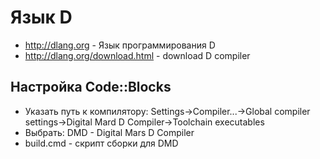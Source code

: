 # Язык D
* http://dlang.org - Язык программирования D
* http://dlang.org/download.html - download D compiler

Настройка Code::Blocks
----------------------
* Указать путь к компилятору: Settings->Compiler...->Global compiler settings->Digital Mard D Compiler->Toolchain executables
* Выбрать: DMD - Digital Mars D Compiler
* build.cmd - скрипт сборки для DMD